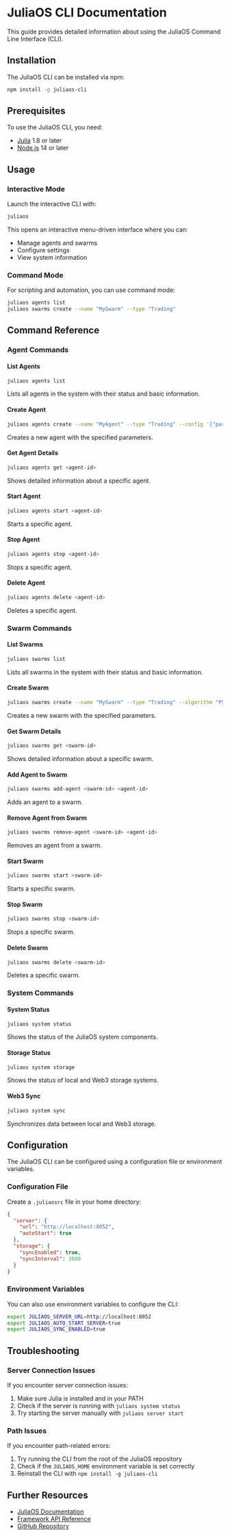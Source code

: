 # JuliaOS CLI Documentation

This guide provides detailed information about using the JuliaOS Command Line Interface (CLI).

## Installation

The JuliaOS CLI can be installed via npm:

```bash
npm install -g juliaos-cli
```

## Prerequisites

To use the JuliaOS CLI, you need:

- [Julia](https://julialang.org/downloads/) 1.8 or later
- [Node.js](https://nodejs.org/) 14 or later

## Usage

### Interactive Mode

Launch the interactive CLI with:

```bash
juliaos
```

This opens an interactive menu-driven interface where you can:
- Manage agents and swarms
- Configure settings
- View system information

### Command Mode

For scripting and automation, you can use command mode:

```bash
juliaos agents list
juliaos swarms create --name "MySwarm" --type "Trading"
```

## Command Reference

### Agent Commands

#### List Agents

```bash
juliaos agents list
```

Lists all agents in the system with their status and basic information.

#### Create Agent

```bash
juliaos agents create --name "MyAgent" --type "Trading" --config '{"parameter": "value"}'
```

Creates a new agent with the specified parameters.

#### Get Agent Details

```bash
juliaos agents get <agent-id>
```

Shows detailed information about a specific agent.

#### Start Agent

```bash
juliaos agents start <agent-id>
```

Starts a specific agent.

#### Stop Agent

```bash
juliaos agents stop <agent-id>
```

Stops a specific agent.

#### Delete Agent

```bash
juliaos agents delete <agent-id>
```

Deletes a specific agent.

### Swarm Commands

#### List Swarms

```bash
juliaos swarms list
```

Lists all swarms in the system with their status and basic information.

#### Create Swarm

```bash
juliaos swarms create --name "MySwarm" --type "Trading" --algorithm "PSO" --config '{"parameter": "value"}'
```

Creates a new swarm with the specified parameters.

#### Get Swarm Details

```bash
juliaos swarms get <swarm-id>
```

Shows detailed information about a specific swarm.

#### Add Agent to Swarm

```bash
juliaos swarms add-agent <swarm-id> <agent-id>
```

Adds an agent to a swarm.

#### Remove Agent from Swarm

```bash
juliaos swarms remove-agent <swarm-id> <agent-id>
```

Removes an agent from a swarm.

#### Start Swarm

```bash
juliaos swarms start <swarm-id>
```

Starts a specific swarm.

#### Stop Swarm

```bash
juliaos swarms stop <swarm-id>
```

Stops a specific swarm.

#### Delete Swarm

```bash
juliaos swarms delete <swarm-id>
```

Deletes a specific swarm.

### System Commands

#### System Status

```bash
juliaos system status
```

Shows the status of the JuliaOS system components.

#### Storage Status

```bash
juliaos system storage
```

Shows the status of local and Web3 storage systems.

#### Web3 Sync

```bash
juliaos system sync
```

Synchronizes data between local and Web3 storage.

## Configuration

The JuliaOS CLI can be configured using a configuration file or environment variables.

### Configuration File

Create a `.juliaosrc` file in your home directory:

```json
{
  "server": {
    "url": "http://localhost:8052",
    "autoStart": true
  },
  "storage": {
    "syncEnabled": true,
    "syncInterval": 3600
  }
}
```

### Environment Variables

You can also use environment variables to configure the CLI:

```bash
export JULIAOS_SERVER_URL=http://localhost:8052
export JULIAOS_AUTO_START_SERVER=true
export JULIAOS_SYNC_ENABLED=true
```

## Troubleshooting

### Server Connection Issues

If you encounter server connection issues:

1. Make sure Julia is installed and in your PATH
2. Check if the server is running with `juliaos system status`
3. Try starting the server manually with `juliaos server start`

### Path Issues

If you encounter path-related errors:

1. Try running the CLI from the root of the JuliaOS repository
2. Check if the `JULIAOS_HOME` environment variable is set correctly
3. Reinstall the CLI with `npm install -g juliaos-cli`

## Further Resources

- [JuliaOS Documentation](https://juliaos.com/docs)
- [Framework API Reference](https://juliaos.com/docs/api)
- [GitHub Repository](https://github.com/juliaos/framework) 